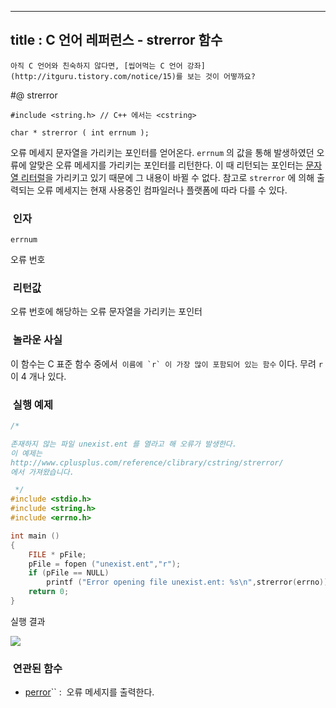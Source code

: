 ----------------
title : C 언어 레퍼런스 - strerror 함수
--------------



```warning
아직 C 언어와 친숙하지 않다면, [씹어먹는 C 언어 강좌](http://itguru.tistory.com/notice/15)를 보는 것이 어떻까요?

```

#@ strerror

```info
#include <string.h> // C++ 에서는 <cstring>

char * strerror ( int errnum );
```

오류 메세지 문자열을 가리키는 포인터를 얻어온다.
`errnum` 의 값을 통해 발생하였던 오류에 알맞은 오류 메세지를 가리키는 포인터를 리턴한다. 이 때 리턴되는 포인터는 [문자열 리터럴](http://itguru.tistory.com/33)을 가리키고 있기 때문에 그 내용이 바뀔 수 없다. 참고로 `strerror` 에 의해 출력되는 오류 메세지는 현재 사용중인 컴파일러나 플랫폼에 따라 다를 수 있다.



###  인자




`errnum`

오류 번호



###  리턴값




오류 번호에 해당하는 오류 문자열을 가리키는 포인터



###  놀라운 사실




이 함수는 C 표준 함수 중에서`` 이름에 `r` 이 가장 많이 포함되어 있는 함수`` 이다. 무려 `r` 이 4 개나 있다.




###  실행 예제


```cpp
/*

존재하지 않는 파일 unexist.ent 를 열라고 해 오류가 발생한다.
이 예제는
http://www.cplusplus.com/reference/clibrary/cstring/strerror/
에서 가져왔습니다.

 */
#include <stdio.h>
#include <string.h>
#include <errno.h>

int main ()
{
    FILE * pFile;
    pFile = fopen ("unexist.ent","r");
    if (pFile == NULL)
        printf ("Error opening file unexist.ent: %s\n",strerror(errno));
    return 0;
}

```

실행 결과




![](http://img1.daumcdn.net/thumb/R1920x0/?fname=http%3A%2F%2Fcfile24.uf.tistory.com%2Fimage%2F146390194D039BFE0DBDB8)



###  연관된 함수

*  [perror](http://itguru.tistory.com/53)`` :  오류 메세지를 출력한다.
